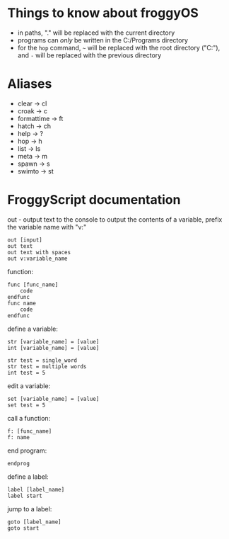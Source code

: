 
# Things to know about froggyOS

 * in paths, "." will be replaced with the current directory
 * programs can *only* be written in the C:/Programs directory
 * for the `hop` command, `~` will be replaced with the root directory ("C:"), and `-` will be replaced with the previous directory

# Aliases

 * clear -> cl
 * croak -> c
 * formattime -> ft
 * hatch -> ch
 * help -> ?
 * hop -> h
 * list -> ls
 * meta -> m
 * spawn -> s
 * swimto -> st

# FroggyScript documentation

out - output text to the console
to output the contents of a variable, prefix the variable name with "v:"
```
out [input]
out text
out text with spaces
out v:variable_name
```

function:
```
func [func_name]
    code
endfunc
func name
    code
endfunc
```

define a variable:
```
str [variable_name] = [value]
int [variable_name] = [value]

str test = single_word
str test = multiple words
int test = 5
```

edit a variable:
```
set [variable_name] = [value]
set test = 5
```

call a function:
```
f: [func_name]
f: name
```

end program:
```
endprog
```

define a label:
```
label [label_name]
label start
```

jump to a label:
```
goto [label_name]
goto start
```
<!-- control flow:
```
if {[condition]} {code}
if {v:variable_name == 5} {goto start}
if {6 < 7} {f: func}
``` -->
